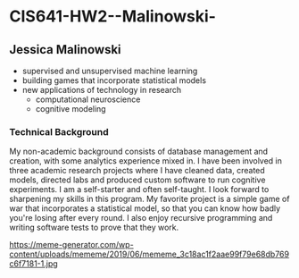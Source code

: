 # CIS641-HW2--Malinowski-

## Jessica Malinowski

- supervised and unsupervised machine learning
- building games that incorporate statistical models  
- new applications of technology in research
    - computational neuroscience
    - cognitive modeling
    
### Technical Background

My non-academic background consists of database management and creation, with some analytics experience mixed in. 
I have been involved in three academic research projects where I have cleaned data, created models, directed labs and produced custom software to run cognitive experiments. 
I am a self-starter and often self-taught. I look forward to sharpening my skills in this program. 
My favorite project is a simple game of war that incorporates a statistical model, so that you can know how badly you're losing after every round. 
I also enjoy recursive programming and writing software tests to prove that they work. 

<https://meme-generator.com/wp-content/uploads/mememe/2019/06/mememe_3c18ac1f2aae99f79e68db769c6f7181-1.jpg>